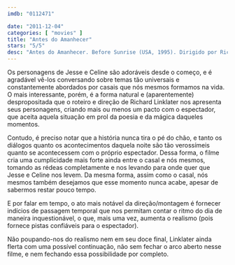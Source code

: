 ```yaml
---
imdb: "0112471"

date: "2011-12-04"
categories: [ "movies" ]
title: "Antes do Amanhecer"
stars: "5/5"
desc: "Antes do Amanhecer. Before Sunrise (USA, 1995). Dirigido por Richard Linklater. Escrito por Richard Linklater, Kim Krizan. Com Ethan Hawke, Julie Delpy, Andrea Eckert, Hanno Pöschl, Karl Bruckschwaiger, Tex Rubinowitz, Erni Mangold, Dominik Castell, Haymon Maria Buttinger."
---
```

Os personagens de Jesse e Celine são adoráveis desde o começo, e é agradável vê-los conversando sobre temas tão universais e constantemente abordados por casais que nós mesmos formamos na vida. O mais interessante, porém, é a forma natural e (aparentemente) despropositada que o roteiro e direção de Richard Linklater nos apresenta seus personagens, criando mais ou menos um pacto com o espectador, que aceita aquela situação em prol da poesia e da mágica daqueles momentos.

Contudo, é preciso notar que a história nunca tira o pé do chão, e tanto os diálogos quanto os acontecimentos daquela noite são tão verossímeis quanto se acontecessem com o próprio espectador. Dessa forma, o filme cria uma cumplicidade mais forte ainda entre o casal e nós mesmos, tomando as rédeas completamente e nos levando para onde quer que Jesse e Celine nos levem. Da mesma forma, assim como o casal, nós mesmos também desejamos que esse momento nunca acabe, apesar de sabermos restar pouco tempo.

E por falar em tempo, o ato mais notável da direção/montagem é fornecer indícios de passagem temporal que nos permitam contar o ritmo do dia de maneira inquestionável, o que, mais uma vez, aumenta o realismo (pois fornece pistas confiáveis para o espectador).

Não poupando-nos do realismo nem em seu doce final, Linklater ainda flerta com uma possível continuação, não sem fechar o arco aberto nesse filme, e nem fechando essa possibilidade por completo.


